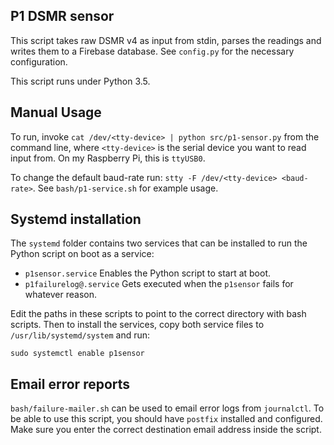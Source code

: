 P1 DSMR sensor
--------------

This script takes raw DSMR v4 as input from stdin, parses the readings and
writes them to a Firebase database. See `config.py` for the necessary
configuration.

This script runs under Python 3.5.


Manual Usage
-----

To run, invoke `cat /dev/<tty-device> | python src/p1-sensor.py` from the
command line, where `<tty-device>` is the serial device you want to read input
from. On my Raspberry Pi, this is `ttyUSB0`.

To change the default baud-rate run: `stty -F /dev/<tty-device> <baud-rate>`.
See `bash/p1-service.sh` for example usage.


Systemd installation
--------------------

The `systemd` folder contains two services that can be installed to run the
Python script on boot as a service:
 - `p1sensor.service` Enables the Python script to start at boot.
 - `p1failurelog@.service` Gets executed when the `p1sensor` fails for whatever
    reason.

Edit the paths in these scripts to point to the correct directory with bash
scripts. Then to install the services, copy both service files to
`/usr/lib/systemd/system` and run:

```
sudo systemctl enable p1sensor
```


Email error reports
-----------------------

`bash/failure-mailer.sh` can be used to email error logs from `journalctl`.
To be able to use this script, you should have `postfix` installed and
configured. Make sure you enter the correct destination email address inside the
script.
